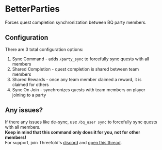# BetterParties
Forces quest completion synchronization between BQ party members.

## Configuration
There are 3 total configuration options:
1) Sync Command - adds `/party_sync` to forcefully sync quests with all members
2) Shared Completion - quest completion is shared between team members
3) Shared Rewards - once any team member claimed a reward, it is claimed for others
4) Sync On Join - synchronizes quests with team members on player joining to a party

## Any issues?
If there any issues like de-sync, use `/bq_user sync` to forcefully sync quests with all members. \
**Keep in mind that this command only does it for you, not for other members!** \
For support, join Threefold's [discord](https://discord.gg/7FUfvnRn) and [open this thread](https://discord.com/channels/889188946934923325/1106973556505595944).